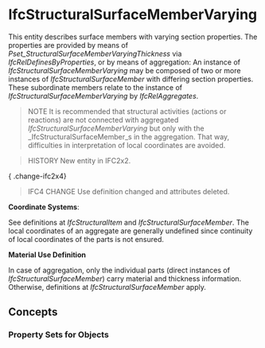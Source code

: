 # IfcStructuralSurfaceMemberVarying

This entity describes surface members with varying section properties. The properties are provided by means of _Pset_StructuralSurfaceMemberVaryingThickness_ via _IfcRelDefinesByProperties_, or by means of aggregation: An instance of _IfcStructuralSurfaceMemberVarying_ may be composed of two or more instances of _IfcStructuralSurfaceMember_ with differing section properties. These subordinate members relate to the instance of _IfcStructuralSurfaceMemberVarying_ by _IfcRelAggregates_.

> NOTE  It is recommended that structural activities (actions or reactions) are not connected with aggregated _IfcStructuralSurfaceMemberVarying_ but only with the _IfcStructuralSurfaceMember_s in the aggregation. That way, difficulties in interpretation of local coordinates are avoided.

> HISTORY  New entity in IFC2x2.

{ .change-ifc2x4}
> IFC4 CHANGE  Use definition changed and attributes deleted.

****Coordinate Systems****:

See definitions at _IfcStructuralItem_ and _IfcStructuralSurfaceMember_. The local coordinates of an aggregate are generally undefined since continuity of local coordinates of the parts is not ensured.

****Material Use Definition****

In case of aggregation, only the individual parts (direct instances of _IfcStructuralSurfaceMember_) carry material and thickness information. Otherwise, definitions at _IfcStructuralSurfaceMember_ apply.

## Concepts

### Property Sets for Objects



